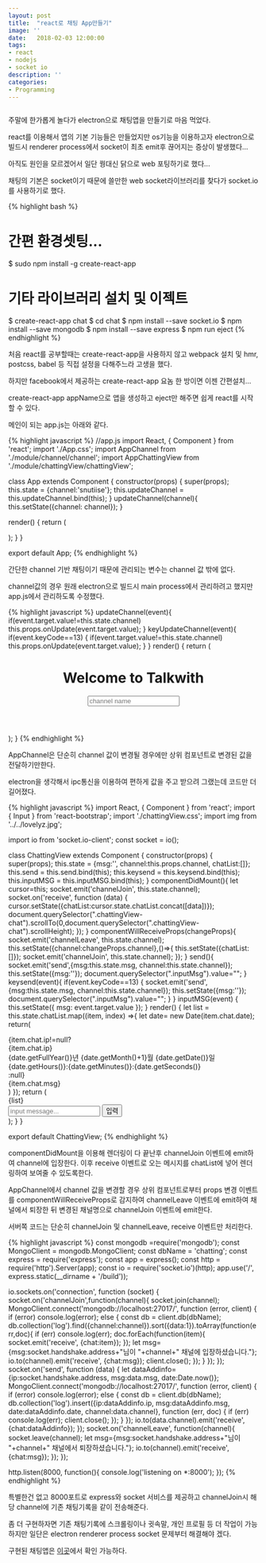```yaml
---
layout: post
title:  "react로 채팅 App만들기"
image: ''
date:   2018-02-03 12:00:00
tags:
- react
- nodejs
- socket io
description: ''
categories:
- Programming
---
```


<img src="https://octodex.github.com/images/codercat.jpg" alt="">

주말에 한가롭게 놀다가 electron으로 채팅앱을 만들기로 마음 먹었다.

react를 이용해서 앱의 기본 기능들은 만들었지만 os기능을 이용하고자 electron으로 빌드시 renderer process에서 socket이 최초 emit후 끊어지는 증상이 발생했다...

아직도 원인을 모르겠어서 일단 꿩대신 닭으로 web 포팅하기로 했다...

채팅의 기본은 socket이기 때문에 쓸만한 web socket라이브러리를 찾다가 socket.io를 사용하기로 했다.

{% highlight bash %}
# 간편 환경셋팅...
$ sudo npm install -g create-react-app

# 기타 라이브러리 설치 및 이젝트
$ create-react-app chat
$ cd chat
$ npm install --save socket.io
$ npm install --save mongodb
$ npm install --save express
$ npm run eject
{% endhighlight %}

처음 react를 공부할때는 create-react-app을 사용하지 않고 webpack 설치 및 hmr, postcss, babel 등 직접 설정을 다해주느라 고생을 했다.

하지만 facebook에서 제공하는 create-react-app 요놈 한 방이면 이젠 간편설치...

create-react-app appName으로 앱을 생성하고 eject만 해주면 쉽게 react를 시작할 수 있다.

메인이 되는 app.js는 아래와 같다.

{% highlight javascript %}
//app.js
import React, { Component } from 'react';
import './App.css';
import AppChannel from './module/channel/channel';
import AppChattingView from './module/chattingView/chattingView';

class App extends Component {
  constructor(props) {
    super(props);
    this.state = {channel:'snutiise'};
    this.updateChannel = this.updateChannel.bind(this);
  }
  updateChannel(channel){
    this.setState({channel: channel});
  }

  render() {
    return (
      <div className="App">
        <AppChannel channel={this.state.channel} onUpdate={this.updateChannel} />
        <AppChattingView channel={this.state.channel} />
      </div>
    );
  }
}

export default App;
{% endhighlight %}

간단한 channel 기반 채팅이기 때문에 관리되는 변수는 channel 값 밖에 없다.

channel값의 경우 원래 electron으로 빌드시 main process에서 관리하려고 했지만 app.js에서 관리하도록 수정했다.

{% highlight javascript %}
updateChannel(event){
    if(event.target.value!=this.state.channel) this.props.onUpdate(event.target.value);
  }
  keyUpdateChannel(event){
    if(event.keyCode==13) {
      if(event.target.value!=this.state.channel) this.props.onUpdate(event.target.value);
    }
  }
  render() {
    return (
        <header className="Channel-header">
          <h1 className="Channel-title">Welcome to Talkwith</h1>
          <input type="text" className="channel" placeholder="channel name" onBlur={this.updateChannel} onKeyDown={this.keyUpdateChannel}/>
        </header>
    );
  }
{% endhighlight %}

AppChannel은 단순히 channel 값이 변경될 경우에만 상위 컴포넌트로 변경된 값을 전달하기만한다.

electron을 생각해서 ipc통신을 이용하여 편하게 값을 주고 받으려 그랬는데 코드만 더 길어졌다.



{% highlight javascript %}
import React, { Component } from 'react';
import { Input } from 'react-bootstrap';
import './chattingView.css';
import img from '../../lovelyz.jpg';

import io from 'socket.io-client';
const socket = io();

class ChattingView extends Component {
    constructor(props) {
        super(props);
        this.state = {msg:'', channel:this.props.channel, chatList:[]};
        this.send = this.send.bind(this);
        this.keysend = this.keysend.bind(this);
        this.inputMSG = this.inputMSG.bind(this);
    }
    componentDidMount(){
        let cursor=this;
        socket.emit('channelJoin', this.state.channel);
        socket.on('receive', function (data) {
            cursor.setState({chatList:cursor.state.chatList.concat([data])});
            document.querySelector(".chattingView-chat").scrollTo(0,document.querySelector(".chattingView-chat").scrollHeight);
        });
    }
    componentWillReceiveProps(changeProps){
        socket.emit('channelLeave', this.state.channel);
        this.setState({channel:changeProps.channel},()=>{
            this.setState({chatList:[]});
            socket.emit('channelJoin', this.state.channel);
        });
    }
    send(){
        socket.emit('send',{msg:this.state.msg, channel:this.state.channel});
        this.setState({msg:''});
        document.querySelector(".inputMsg").value="";
    }
    keysend(event){
        if(event.keyCode==13) {
            socket.emit('send',{msg:this.state.msg, channel:this.state.channel});
            this.setState({msg:''});
            document.querySelector(".inputMsg").value="";
        }
    }
    inputMSG(event) {
        this.setState({ msg: event.target.value });
    }
    render() {
        let list = this.state.chatList.map((item, index) =>{
            let date= new Date(item.chat.date);
            return(
                <div key={index}>
                    {item.chat.ip!=null?
                    <div className="chattingView-header">
                        <div>{item.chat.ip}</div>
                        <div>{date.getFullYear()}년 {date.getMonth()+1}월 {date.getDate()}일 {date.getHours()}:{date.getMinutes()}:{date.getSeconds()}</div>
                    </div>:null}
                    <div className="chattingView-msg">{item.chat.msg}</div>
                </div>
            )
        });
        return (
            <div className="body">
                <div className="chattingView-chatbox">
                <div className="chattingView-chat">{list}</div>
                </div>
                <div className="input-group chattingView-input">
                    <input type="text" className="form-control inputMsg" placeholder="input message..."  onChange={this.inputMSG} onKeyDown={this.keysend}/>
                    <button type="button" className="btn btn-primary" onClick={this.send}>입력</button>
                </div>
            </div>
        );
    }
}

export default ChattingView;
{% endhighlight %}

componentDidMount을 이용해 렌더링이 다 끝난후 channelJoin 이벤트에 emit하여 channel에 입장한다. 이후 receive 이벤트로 오는 메시지를 chatList에 넣어 렌더링하여 보여줄 수 있도록한다.

AppChannel에서 channel 값을 변경할 경우 상위 컴포넌트로부터 props 변경 이벤트를 componentWillReceiveProps로 감지하여 channelLeave 이벤트에 emit하여 채널에서 퇴장한 뒤 변경된 채널명으로 channelJoin 이벤트에 emit한다.


서버쪽 코드는 단순히 channelJoin 및 channelLeave, receive 이벤트만 처리한다.

{% highlight javascript %}
const mongodb =require('mongodb');
const MongoClient = mongodb.MongoClient;
const dbName = 'chatting';
const express = require('express');
const app = express();
const http = require('http').Server(app);
const io = require('socket.io')(http);
app.use('/', express.static(__dirname + '/build'));

io.sockets.on('connection', function (socket) {
    socket.on('channelJoin',function(channel){
        socket.join(channel);
        MongoClient.connect('mongodb://localhost:27017/', function (error, client) {
            if (error) console.log(error);
            else {
                const db = client.db(dbName);
                db.collection('log').find({channel:channel}).sort({data:1}).toArray(function(err,doc){
                    if (err) console.log(err);
                    doc.forEach(function(item){
                        socket.emit('receive', {chat:item});
                    });
                    let msg={msg:socket.handshake.address+"님이 "+channel+" 채널에 입장하셨습니다."};
                    io.to(channel).emit('receive', {chat:msg});
                    client.close();
                });
            }
        });
    });
    socket.on('send', function (data) {
        let dataAddinfo={ip:socket.handshake.address, msg:data.msg, date:Date.now()};
        MongoClient.connect('mongodb://localhost:27017/', function (error, client) {
            if (error) console.log(error);
            else {
                const db = client.db(dbName);
                db.collection('log').insert({ip:dataAddinfo.ip, msg:dataAddinfo.msg, date:dataAddinfo.date, channel:data.channel}, function (err, doc) {
                    if (err) console.log(err);
                    client.close();
                });
            }
        });
        io.to(data.channel).emit('receive', {chat:dataAddinfo});
    });
    socket.on('channelLeave', function(channel){
        socket.leave(channel);
        let msg={msg:socket.handshake.address+"님이 "+channel+" 채널에서 퇴장하셨습니다."};
        io.to(channel).emit('receive', {chat:msg});
    });
});

http.listen(8000, function(){
    console.log('listening on *:8000');
});
{% endhighlight %}

특별한건 없고 8000포트로 express와 socket 서비스를 제공하고 channelJoin시 해당 channel에 기존 채팅기록을 같이 전송해준다.

좀 더 구현하자면 기존 채팅기록에 스크롤링이나 귓속말, 개인 프로필 등 더 작업이 가능하지만 일단은 electron renderer process socket 문제부터 해결해야 겠다.

구현된 채팅앱은 <a href="http://sodeok.xyz:8000">이곳</a>에서 확인 가능하다.

